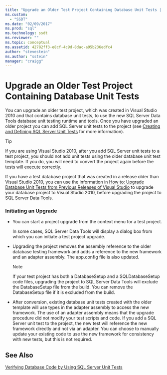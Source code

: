 ```yaml
---
title: "Upgrade an Older Test Project Containing Database Unit Tests | Microsoft Docs"
ms.custom: 
  - "SSDT"
ms.date: "02/09/2017"
ms.prod: "sql"
ms.technology: ssdt
ms.reviewer: ""
ms.topic: conceptual
ms.assetid: 42782ff3-e8cf-4c9d-8dac-a95b236edfc4
author: "stevestein"
ms.author: "sstein"
manager: "craigg"
---
```

# Upgrade an Older Test Project Containing Database Unit Tests
You can upgrade an older test project, which was created in Visual Studio 2010 and that contains database unit tests, to use the new SQL Server Data Tools database unit testing runtime and tools. Once you have upgraded an older project you can add SQL Server unit tests to the project (see [Creating and Defining SQL Server Unit Tests](../ssdt/creating-and-defining-sql-server-unit-tests.md) for more information).  
  
> [!TIP]  
> If you are using Visual Studio 2010, after you add SQL Server unit tests to a test project, you should not add unit tests using the older database unit test template. If you do, you will need to convert the project again before the tests will execute correctly.  
  
If you have a test database project that was created in a release older than Visual Studio 2010, you can use the information in [How to: Upgrade Database Unit Tests from Previous Releases of Visual Studio](https://msdn.microsoft.com/library/dd193412(VS.100).aspx) to upgrade your database project to Visual Studio 2010, before upgrading the project to SQL Server Data Tools.  
  
### Initiating an Upgrade  
  
-   You can start a project upgrade from the context menu for a test project.  
  
    In some cases, SQL Server Data Tools will display a dialog box from which you can initiate a test project upgrade.  
  
-   Upgrading the project removes the assembly reference to the older database testing framework and adds a reference to the new framework and an adapter assembly. The app.config file is also updated.  
  
    > [!NOTE]  
    > If your test project has both a DatabaseSetup and a SQLDatabaseSetup code files, upgrading the project to SQL Server Data Tools will exclude the DatabaseSetup file from the build. You can remove the DatabaseSetup file if it is excluded from the build.  
  
-   After conversion, existing database unit tests created with the older template will use types in the adapter assembly to access the new framework. The use of an adapter assembly means that the upgrade procedure did not modify your test scripts and code. If you add a SQL Server unit test to the project, the new test will reference the new framework directly and not via an adapter. You can choose to manually update your existing code to use the new framework for consistency with new tests, but this is not required.  
  
## See Also  
[Verifying Database Code by Using SQL Server Unit Tests](../ssdt/verifying-database-code-by-using-sql-server-unit-tests.md)  
  
